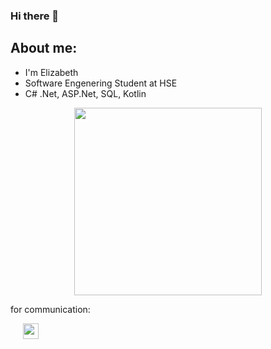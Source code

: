 ### Hi there 👋

## About me:
- I'm Elizabeth
- Software Engenering Student at HSE
- C# .Net, ASP.Net, SQL, Kotlin

<p align="center">
  <img src="https://cdn.sanity.io/images/do2rqv0h/production/3356021b2d743e60cb89b0b97196fb2b2b0b44a0-800x800.gif?w=500&fit=max&auto=format" width=300 height=300>
</p>


for communication:    

<!DOCTYPE html>
<html>
<head>
<style>
  .telegram-link {
    margin-left: 20px; /* Задает отступ слева */
  }
</style>
</head>
<body>

<a class="telegram-link" href="https://t.me/vitflare">
  <img src="https://pngicon.ru/file/uploads/telegram.png" width="25" height="25"/>
</a>

</body>
</html>
